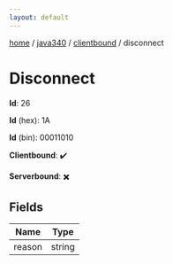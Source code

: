 ```yaml
---
layout: default
---
```


[home](/)  /  [java340](/protocol/java340)  /  [clientbound](/protocol/java340/clientbound)  /  disconnect

# Disconnect

**Id**: 26

**Id** (hex): 1A

**Id** (bin): 00011010

**Clientbound**: ✔️

**Serverbound**: ✖️

## Fields

Name | Type
---|---
reason | string


